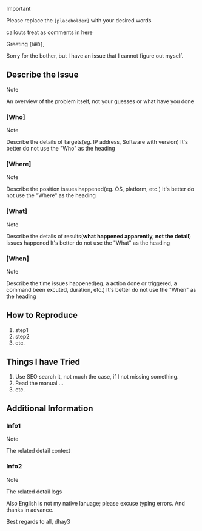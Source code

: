 > [!important]
> Please replace the `[placeholder]` with your desired words
> 
> callouts treat as comments in here

Greeting `[WHO]`,

Sorry for the bother, but I have an issue that I cannot figure out myself.

## Describe the Issue

> [!note]
> An overview of the problem itself, not your guesses or what have you done

### [Who]

> [!note]
> Describe the details of targets(eg. IP address, Software with version)
> It's better do not use the "Who" as the heading

### [Where]

> [!note]
> Describe the position issues happened(eg. OS, platform, etc.)
> It's better do not use the "Where" as the heading

### [What]

> [!note]
> Describe the details of results(**what happened apparently, not the detail**) issues happened
> It's better do not use the "What" as the heading

### [When]

> [!note]
> Describe the time issues happened(eg. a action done or triggered, a command been excuted, duration, etc.)
> It's better do not use the "When" as the heading

## How to Reproduce

1. step1
2. step2
3. etc.

## Things I have Tried

1. Use SEO search it, not much the case, if I not missing something.
2. Read the manual ...
3. etc.

## Additional Information

### Info1

> [!note] 
> The related detail context

### Info2

> [!note]
> The related detail logs

Also English is not my native lanuage; please excuse typing errors. And thanks in advance.

Best regards to all,
dhay3
